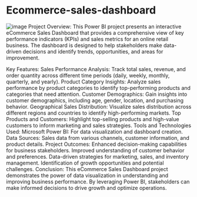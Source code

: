 # Ecommerce-sales-dashboard
![image](https://github.com/user-attachments/assets/74951a7a-0f1e-4ee0-b0cc-94fbaaf63b5d)
Project Overview:
This Power BI project presents an interactive eCommerce Sales Dashboard that provides a comprehensive view of key performance indicators (KPIs) and sales metrics for an online retail business. The dashboard is designed to help stakeholders make data-driven decisions and identify trends, opportunities, and areas for improvement.

Key Features:
Sales Performance Analysis: Track total sales, revenue, and order quantity across different time periods (daily, weekly, monthly, quarterly, and yearly).
Product Category Insights: Analyze sales performance by product categories to identify top-performing products and categories that need attention.
Customer Demographics: Gain insights into customer demographics, including age, gender, location, and purchasing behavior.
Geographical Sales Distribution: Visualize sales distribution across different regions and countries to identify high-performing markets.
Top Products and Customers: Highlight top-selling products and high-value customers to inform marketing and sales strategies.
Tools and Technologies Used:
Microsoft Power BI: For data visualization and dashboard creation.
Data Sources: Sales data from various channels, customer information, and product details.
Project Outcomes:
Enhanced decision-making capabilities for business stakeholders.
Improved understanding of customer behavior and preferences.
Data-driven strategies for marketing, sales, and inventory management.
Identification of growth opportunities and potential challenges.
Conclusion:
This eCommerce Sales Dashboard project demonstrates the power of data visualization in understanding and improving business performance. By leveraging Power BI, stakeholders can make informed decisions to drive growth and optimize operations.
